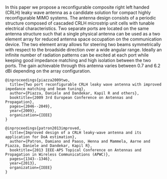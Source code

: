 In this paper we propose a reconfigurable composite right left handed (CRLH) leaky wave antenna as a candidate solution for compact highly reconfigurable MIMO systems. 
The antenna design consists of a periodic structure composed of cascaded CRLH microstrip unit cells with tunable electrical characteristics. 
Two separate ports are located on the same antenna structure such that a single physical antenna can be used as a two element array for reduced antenna space occupation on the communication device. 
The two element array allows for steering two beams symmetrically with respect to the broadside direction over a wide angular range. 
Ideally an infinite number of radiation patterns can be excited at each port while keeping good impedance matching and high isolation between the two ports. 
The gain achievable through this antenna varies between 0.7 and 6.2 dBi depending on the array configuration.

```
@inproceedings{piazza2009two,
  title={Two port reconfigurable CRLH leaky wave antenna with improved impedance matching and beam tuning},
  author={Piazza, Daniele and Dandekar, Kapil R and others},
  booktitle={2009 3rd European Conference on Antennas and Propagation},
  pages={2046--2049},
  year={2009},
  organization={IEEE}
}
```

```
@inproceedings{patron2013improved,
  title={Improved design of a CRLH leaky-wave antenna and its application for DoA estimation},
  author={Patron, Damiano and Paaso, Henna and Mammela, Aarne and Piazza, Daniele and Dandekar, Kapil R},
  booktitle={2013 IEEE-APS Topical Conference on Antennas and Propagation in Wireless Communications (APWC)},
  pages={1343--1346},
  year={2013},
  organization={IEEE}
}
```
